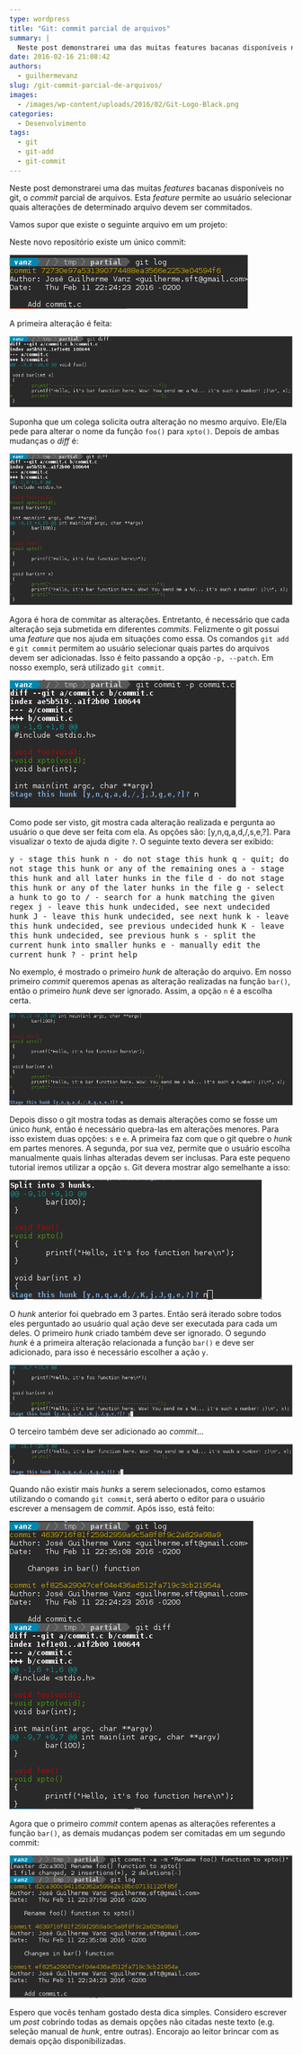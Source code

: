 ```yaml
---
type: wordpress
title: "Git: commit parcial de arquivos"
summary: |
  Neste post demonstrarei uma das muitas features bacanas disponíveis no git, o commit parcial de arquivos. Esta feature permite ao usuário selecionar quais alterações de determinado arquivo devem ser commitados.
date: 2016-02-16 21:08:42
authors:
  - guilhermevanz
slug: /git-commit-parcial-de-arquivos/
images:
  - /images/wp-content/uploads/2016/02/Git-Logo-Black.png
categories:
  - Desenvolvimento
tags:
  - git
  - git-add
  - git-commit
---
```


Neste post demonstrarei uma das muitas <em>features</em> bacanas disponíveis no git, o <em>commit</em> parcial de arquivos. Esta <em>feature</em> permite ao usuário selecionar quais alterações de determinado arquivo devem ser commitados.

<!--more-->

Vamos supor que existe o seguinte arquivo em um projeto:

<script type="text/javascript" src="//gistfy-app.herokuapp.com/github/ButecoOpenSource/exemplos/exemplos_c/git_sample.c"></script>

Neste novo repositório existe um único commit:

<a href="/images/wp-content/uploads/2016/02/partial_commit_1.png"><img class="aligncenter wp-image-4771" src="/images/wp-content/uploads/2016/02/partial_commit_1.png" alt="partial_commit_1"/></a>

A primeira alteração é feita:

<a href="/images/wp-content/uploads/2016/02/partial_commit_2.png"><img class="aligncenter wp-image-4770" src="/images/wp-content/uploads/2016/02/partial_commit_2.png" alt="partial_commit_2"/></a>

Suponha que um colega solicita outra alteração no mesmo arquivo. Ele/Ela pede para alterar o nome da função <code>foo()</code> para <code>xpto()</code>.
Depois de ambas mudanças o <em>diff</em> é:

<a href="/images/wp-content/uploads/2016/02/partial_commit_3.png"><img class="aligncenter wp-image-4769" src="/images/wp-content/uploads/2016/02/partial_commit_3.png" alt="partial_commit_3"/></a>

Agora é hora de commitar as alterações. Entretanto, é necessário que cada alteração seja submetida em diferentes <em>commits</em>. Felizmente o git possui uma <em>feature</em> que nos ajuda em situações como essa. Os comandos <code>git add</code> e <code>git commit</code> permitem ao usuário selecionar quais partes do arquivos devem ser adicionadas. Isso é feito passando a opção <code>-p, --patch</code>. Em nosso exemplo, será utilizado <code>git commit</code>.

<a href="/images/wp-content/uploads/2016/02/partial_commit_4.png"><img class="aligncenter wp-image-4768" src="/images/wp-content/uploads/2016/02/partial_commit_4.png" alt="partial_commit_4"/></a>

Como pode ser visto, git mostra cada alteração realizada e pergunta ao usuário o que deve ser feita com ela. As opções são: [y,n,q,a,d,/,s,e,?].
Para visualizar o texto de ajuda digite <code>?</code>. O seguinte texto devera ser exibido:

<samp>
y - stage this hunk
n - do not stage this hunk
q - quit; do not stage this hunk or any of the remaining ones
a - stage this hunk and all later hunks in the file
d - do not stage this hunk or any of the later hunks in the file
g - select a hunk to go to
/ - search for a hunk matching the given regex
j - leave this hunk undecided, see next undecided hunk
J - leave this hunk undecided, see next hunk
k - leave this hunk undecided, see previous undecided hunk
K - leave this hunk undecided, see previous hunk
s - split the current hunk into smaller hunks
e - manually edit the current hunk
? - print help
</samp>

No exemplo, é mostrado o primeiro <em>hunk</em> de alteração do arquivo. Em nosso primeiro <em>commit</em> queremos apenas as alteração realizadas na função <code>bar()</code>, então o primeiro <em>hunk</em> deve ser ignorado. Assim, a opção <code>n</code> é a escolha certa.

<a href="/images/wp-content/uploads/2016/02/partial_commit_5.png"><img class="aligncenter wp-image-4767" src="/images/wp-content/uploads/2016/02/partial_commit_5.png" alt="partial_commit_5"/></a>

Depois disso o git mostra todas as demais alterações como se fosse um único <em>hunk,</em> então é necessário quebra-las em alterações menores. Para isso existem duas opções: <code>s</code> e <code>e</code>. A primeira faz com que o git quebre o <em>hunk</em> em partes menores. A segunda, por sua vez, permite que o usuário escolha manualmente quais linhas alteradas devem ser inclusas. Para este pequeno tutorial iremos utilizar a opção <code>s</code>. Git devera mostrar algo semelhante a isso:

<a href="/images/wp-content/uploads/2016/02/partial_commit_6.png"><img class="aligncenter wp-image-4766" src="/images/wp-content/uploads/2016/02/partial_commit_6.png" alt="partial_commit_6"/></a>

O <em>hunk</em> anterior foi quebrado em 3 partes. Então será iterado sobre todos eles perguntado ao usuário qual ação deve ser executada para cada um deles. O primeiro <em>hunk</em> criado também deve ser ignorado. O segundo <em>hunk </em>é a primeira alteração relacionada a função <code>bar()</code> e deve ser adicionado, para isso é necessário escolher a ação <code>y</code>.

<a href="/images/wp-content/uploads/2016/02/partial_commit_7.png"><img class="aligncenter wp-image-4765" src="/images/wp-content/uploads/2016/02/partial_commit_7.png" alt="partial_commit_7"/></a>

O terceiro também deve ser adicionado ao <em>commit</em>...

<a href="/images/wp-content/uploads/2016/02/partial_commit_8.png"><img class="aligncenter wp-image-4764" src="/images/wp-content/uploads/2016/02/partial_commit_8.png" alt="partial_commit_8"/></a>

Quando não existir mais <em>hunks</em> a serem selecionados, como estamos utilizando o comando <code>git commit</code>, será aberto o editor para o usuário escrever a mensagem de <em>commit</em>. Após isso, está feito:

<a href="/images/wp-content/uploads/2016/02/partial_commit_9.png"><img class="aligncenter wp-image-4763" src="/images/wp-content/uploads/2016/02/partial_commit_9.png" alt="partial_commit_9"/></a>


Agora que o primeiro <em>commit</em> contem apenas as alterações referentes a função <code>bar()</code>, as demais mudanças podem ser comitadas em um segundo commit:

<a href="/images/wp-content/uploads/2016/02/partial_commit_10.png"><img class="aligncenter wp-image-4762" src="/images/wp-content/uploads/2016/02/partial_commit_10.png" alt="partial_commit_10"/></a>

Espero que vocês tenham gostado desta dica simples. Considero escrever um <em>post</em> cobrindo todas as demais opções não citadas neste texto (e.g. seleção manual de <em>hunk</em>, entre outras). Encorajo ao leitor brincar com as demais opção disponibilizadas.